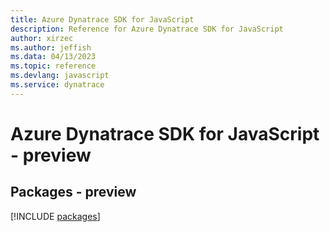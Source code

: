 ```yaml
---
title: Azure Dynatrace SDK for JavaScript
description: Reference for Azure Dynatrace SDK for JavaScript
author: xirzec
ms.author: jeffish
ms.data: 04/13/2023
ms.topic: reference
ms.devlang: javascript
ms.service: dynatrace
---
```

# Azure Dynatrace SDK for JavaScript - preview
## Packages - preview
[!INCLUDE [packages](dynatrace-index.md)]